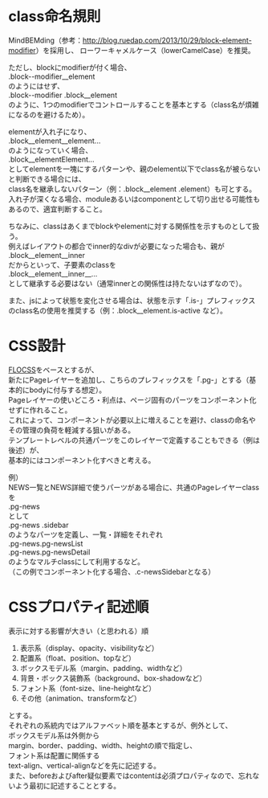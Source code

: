 # class命名規則
MindBEMding（参考：<http://blog.ruedap.com/2013/10/29/block-element-modifier>）を採用し、
ローワーキャメルケース（lowerCamelCase）を推奨。  

ただし、blockにmodifierが付く場合、  
.block--modifier__element  
のようにはせず、  
.block--modifier .block__element  
のように、1つのmodifierでコントロールすることを基本とする（class名が煩雑になるのを避けるため）。  

elementが入れ子になり、  
.block__element__element...  
のようになっていく場合、  
.block__elementElement...  
としてelementを一塊にするパターンや、親のelement以下でclass名が被らないと判断できる場合には、  
class名を継承しないパターン（例：.block__element .element）も可とする。  
入れ子が深くなる場合、moduleあるいはcomponentとして切り出せる可能性もあるので、適宜判断すること。  

ちなみに、classはあくまでblockやelementに対する関係性を示すものとして扱う。  
例えばレイアウトの都合でinner的なdivが必要になった場合も、親が  
.block__element__inner  
だからといって、子要素のclassを  
.block__element__inner__...  
として継承する必要はない（通常innerとの関係性は持たないはずなので）。  

また、jsによって状態を変化させる場合は、状態を示す「.is-」プレフィックスのclass名の使用を推奨する（例：.block__element.is-active など）。  

# CSS設計
[FLOCSS](https://github.com/hiloki/flocss)をベースとするが、  
新たにPageレイヤーを追加し、こちらのプレフィックスを「.pg-」とする（基本的にbodyに付与する想定）。  
Pageレイヤーの使いどころ・利点は、ページ固有のパーツをコンポーネント化せずに作れること。  
これによって、コンポーネントが必要以上に増えることを避け、classの命名やその管理の負荷を軽減する狙いがある。  
テンプレートレベルの共通パーツをこのレイヤーで定義することもできる（例は後述）が、  
基本的にはコンポーネント化すべきと考える。  

例）  
NEWS一覧とNEWS詳細で使うパーツがある場合に、共通のPageレイヤーclassを  
.pg-news  
として  
.pg-news .sidebar  
のようなパーツを定義し、一覧・詳細をそれぞれ  
.pg-news.pg-newsList  
.pg-news.pg-newsDetail  
のようなマルチclassにして利用するなど。  
（この例でコンポーネント化する場合、.c-newsSidebarとなる）  

# CSSプロパティ記述順
表示に対する影響が大きい（と思われる）順  
1. 表示系（display、opacity、visibilityなど）  
1. 配置系（float、position、topなど）  
1. ボックスモデル系（margin、padding、widthなど）  
1. 背景・ボックス装飾系（background、box-shadowなど）  
1. フォント系（font-size、line-heightなど）  
1. その他（animation、transformなど）  

とする。  
それぞれの系統内ではアルファベット順を基本とするが、例外として、  
ボックスモデル系は外側から  
margin、border、padding、width、heightの順で指定し、  
フォント系は配置に関係する  
text-align、vertical-alignなどを先に記述する。  
また、beforeおよびafter疑似要素ではcontentは必須プロパティなので、忘れないよう最初に記述することとする。  
